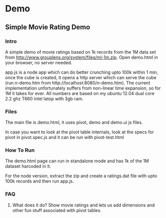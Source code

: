 Demo
===============

## Simple Movie Rating Demo
### Intro
A simple demo of movie ratings based on 1k records from the 1M data set from http://www.grouplens.org/system/files/ml-1m.zip. Open demo.html in your browser, no server needed. 

app.js is a node app which can do better crunching upto 100k within 1 min, once the cube is created, it opens a http server which can serve the cube (run n-demo.htm from http://localhost:8080/n-demo.htm). The current implementation unfortunately suffers from non-linear time expansion, so for 1M it takes for ever. All numbers are based on my ubuntu 12.04 dual core 2.2 ghz T660 intel latop with 3gb ram.

### Files
The main file is demo.html, it uses pivot, demo and demo.ui js files.

In case you want to look at the pivot table internals, look at the specs for pivot in pivot.spec.js and it can be run with pivot-test.html

### How To Run

The demo.html page can run in standalone mode and has 1k of the 1M dataset harcoded in it.

For the node version, extract the zip and create a ratings.dat file with upto 100k records and then run app.js.

### FAQ

1.  What does it do?
  Show movie ratings and lets us add dimensions and other fun stuff associated with pivot tables.


    


